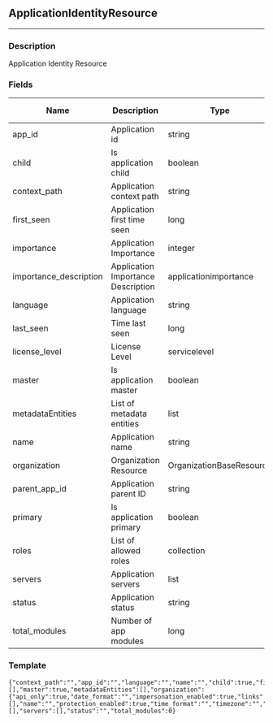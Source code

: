 ## ApplicationIdentityResource
---
### Description
Application Identity Resource
### Fields
| Name | Description | Type | Allowed Values | Required |
| ---- | ----------- | ---- | -------------- | -------- |
| app_id | Application id | string |  | false |
| child | Is application child | boolean |  | false |
| context_path | Application context path | string |  | false |
| first_seen | Application first time seen | long |  | false |
| importance | Application Importance | integer |  | false |
| importance_description | Application Importance Description | applicationimportance |  | false |
| language | Application language | string |  | false |
| last_seen | Time last seen | long |  | false |
| license_level | License Level | servicelevel |  | false |
| master | Is application master | boolean |  | false |
| metadataEntities | List of metadata entities | list |  | false |
| name | Application name | string |  | false |
| organization | Organization Resource | OrganizationBaseResource |  | false |
| parent_app_id | Application parent ID | string |  | false |
| primary | Is application primary | boolean |  | false |
| roles | List of allowed roles | collection |  | false |
| servers | Application servers | list |  | false |
| status | Application status | string |  | false |
| total_modules | Number of app modules | long |  | false |
### Template
```
{"context_path":"","app_id":"","language":"","name":"","child":true,"first_seen":0,"importance":0,"importance_description":"","last_seen":0,"license_level":"","links":[],"master":true,"metadataEntities":[],"organization":{"api_only":true,"date_format":"","impersonation_enabled":true,"links":[],"name":"","protection_enabled":true,"time_format":"","timezone":"","user_access":true,"organization_uuid":""},"parent_app_id":"","primary":true,"roles":[],"servers":[],"status":"","total_modules":0}
```
